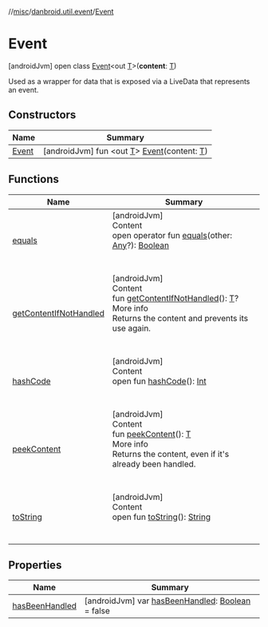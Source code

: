 //[misc](../../index.md)/[danbroid.util.event](../index.md)/[Event](index.md)



# Event  
 [androidJvm] open class [Event](index.md)<out [T](index.md)>(**content**: [T](index.md))

Used as a wrapper for data that is exposed via a LiveData that represents an event.

   


## Constructors  
  
|  Name|  Summary| 
|---|---|
| <a name="danbroid.util.event/Event/Event/#TypeParam(bounds=[kotlin.Any?])/PointingToDeclaration/"></a>[Event](-event.md)| <a name="danbroid.util.event/Event/Event/#TypeParam(bounds=[kotlin.Any?])/PointingToDeclaration/"></a> [androidJvm] fun <out [T](index.md)> [Event](-event.md)(content: [T](index.md))   <br>


## Functions  
  
|  Name|  Summary| 
|---|---|
| <a name="kotlin/Any/equals/#kotlin.Any?/PointingToDeclaration/"></a>[equals](../../danbroid.util.resource/-resource-utils/index.md#%5Bkotlin%2FAny%2Fequals%2F%23kotlin.Any%3F%2FPointingToDeclaration%2F%5D%2FFunctions%2F-423002984)| <a name="kotlin/Any/equals/#kotlin.Any?/PointingToDeclaration/"></a>[androidJvm]  <br>Content  <br>open operator fun [equals](../../danbroid.util.resource/-resource-utils/index.md#%5Bkotlin%2FAny%2Fequals%2F%23kotlin.Any%3F%2FPointingToDeclaration%2F%5D%2FFunctions%2F-423002984)(other: [Any](https://kotlinlang.org/api/latest/jvm/stdlib/kotlin/-any/index.html)?): [Boolean](https://kotlinlang.org/api/latest/jvm/stdlib/kotlin/-boolean/index.html)  <br><br><br>
| <a name="danbroid.util.event/Event/getContentIfNotHandled/#/PointingToDeclaration/"></a>[getContentIfNotHandled](get-content-if-not-handled.md)| <a name="danbroid.util.event/Event/getContentIfNotHandled/#/PointingToDeclaration/"></a>[androidJvm]  <br>Content  <br>fun [getContentIfNotHandled](get-content-if-not-handled.md)(): [T](index.md)?  <br>More info  <br>Returns the content and prevents its use again.  <br><br><br>
| <a name="kotlin/Any/hashCode/#/PointingToDeclaration/"></a>[hashCode](../../danbroid.util.resource/-resource-utils/index.md#%5Bkotlin%2FAny%2FhashCode%2F%23%2FPointingToDeclaration%2F%5D%2FFunctions%2F-423002984)| <a name="kotlin/Any/hashCode/#/PointingToDeclaration/"></a>[androidJvm]  <br>Content  <br>open fun [hashCode](../../danbroid.util.resource/-resource-utils/index.md#%5Bkotlin%2FAny%2FhashCode%2F%23%2FPointingToDeclaration%2F%5D%2FFunctions%2F-423002984)(): [Int](https://kotlinlang.org/api/latest/jvm/stdlib/kotlin/-int/index.html)  <br><br><br>
| <a name="danbroid.util.event/Event/peekContent/#/PointingToDeclaration/"></a>[peekContent](peek-content.md)| <a name="danbroid.util.event/Event/peekContent/#/PointingToDeclaration/"></a>[androidJvm]  <br>Content  <br>fun [peekContent](peek-content.md)(): [T](index.md)  <br>More info  <br>Returns the content, even if it's already been handled.  <br><br><br>
| <a name="kotlin/Any/toString/#/PointingToDeclaration/"></a>[toString](../../danbroid.util.resource/-resource-utils/index.md#%5Bkotlin%2FAny%2FtoString%2F%23%2FPointingToDeclaration%2F%5D%2FFunctions%2F-423002984)| <a name="kotlin/Any/toString/#/PointingToDeclaration/"></a>[androidJvm]  <br>Content  <br>open fun [toString](../../danbroid.util.resource/-resource-utils/index.md#%5Bkotlin%2FAny%2FtoString%2F%23%2FPointingToDeclaration%2F%5D%2FFunctions%2F-423002984)(): [String](https://kotlinlang.org/api/latest/jvm/stdlib/kotlin/-string/index.html)  <br><br><br>


## Properties  
  
|  Name|  Summary| 
|---|---|
| <a name="danbroid.util.event/Event/hasBeenHandled/#/PointingToDeclaration/"></a>[hasBeenHandled](has-been-handled.md)| <a name="danbroid.util.event/Event/hasBeenHandled/#/PointingToDeclaration/"></a> [androidJvm] var [hasBeenHandled](has-been-handled.md): [Boolean](https://kotlinlang.org/api/latest/jvm/stdlib/kotlin/-boolean/index.html) = false   <br>

